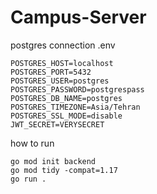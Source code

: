 # Campus-Server
postgres connection .env
```
POSTGRES_HOST=localhost
POSTGRES_PORT=5432
POSTGRES_USER=postgres
POSTGRES_PASSWORD=postgrespass
POSTGRES_DB_NAME=postgres
POSTGRES_TIMEZONE=Asia/Tehran
POSTGRES_SSL_MODE=disable
JWT_SECRET=VERYSECRET
```
how to run
```
go mod init backend
go mod tidy -compat=1.17
go run . 
```